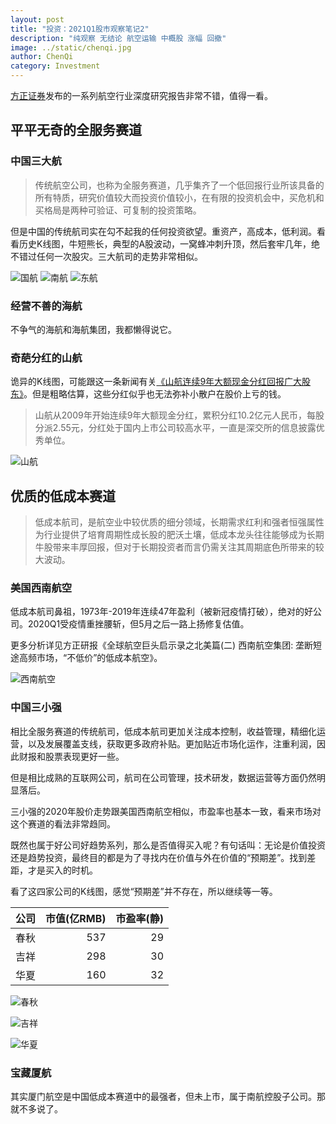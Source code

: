 ```yaml
---
layout: post
title: "投资：2021Q1股市观察笔记2"
description: "纯观察 无结论 航空运输 中概股 涨幅 回撤"
image: ../static/chenqi.jpg
author: ChenQi
category: Investment
---
```


[方正证券](https://www.foundersc.com/)发布的一系列航空行业深度研究报告非常不错，值得一看。

## 平平无奇的全服务赛道

### 中国三大航

> 传统航空公司，也称为全服务赛道，几乎集齐了一个低回报行业所该具备的所有特质，研究价值较大而投资价值较小，在有限的投资机会中，买危机和买格局是两种可验证、可复制的投资策略。

但是中国的传统航司实在勾不起我的任何投资欲望。重资产，高成本，低利润。看看历史K线图，牛短熊长，典型的A股波动，一窝蜂冲刺升顶，然后套牢几年，绝不错过任何一次股灾。三大航司的走势非常相似。

![国航](../static/air2021Q1/601111.png)
![南航](../static/air2021Q1/600029.png)
![东航](../static/air2021Q1/600115.png)

### 经营不善的海航

不争气的海航和海航集团，我都懒得说它。

### 奇葩分红的山航

诡异的K线图，可能跟这一条新闻有关[《山航连续9年大额现金分红回报广大股东》](https://news.futunn.com/post/3252649)。但是粗略估算，这些分红似乎也无法弥补小散户在股价上亏的钱。

> 山航从2009年开始连续9年大额现金分红，累积分红10.2亿元人民币，每股分派2.55元，分红处于国内上市公司较高水平，一直是深交所的信息披露优秀单位。

![山航](../static/air2021Q1/200152.png)

## 优质的低成本赛道

> 低成本航司，是航空业中较优质的细分领域，长期需求红利和强者恒强属性为行业提供了培育周期性成长股的肥沃土壤，低成本龙头往往能够成为长期牛股带来丰厚回报，但对于长期投资者而言仍需关注其周期底色所带来的较大波动。

### 美国西南航空

低成本航司鼻祖，1973年-2019年连续47年盈利（被新冠疫情打破），绝对的好公司。2020Q1受疫情重挫腰斩，但5月之后一路上扬修复估值。

更多分析详见方正研报《全球航空巨头启示录之北美篇(二) 西南航空集团: 垄断短途高频市场，“不低价”的低成本航空》。

![西南航空](../static/air2021Q1/luv.png)

### 中国三小强

相比全服务赛道的传统航司，低成本航司更加关注成本控制，收益管理，精细化运营，以及发展覆盖支线，获取更多政府补贴。更加贴近市场化运作，注重利润，因此财报和股票表现更好一些。

但是相比成熟的互联网公司，航司在公司管理，技术研发，数据运营等方面仍然明显落后。

三小强的2020年股价走势跟美国西南航空相似，市盈率也基本一致，看来市场对这个赛道的看法非常趋同。

既然也属于好公司好趋势系列，那么是否值得买入呢？有句话叫：无论是价值投资还是趋势投资，最终目的都是为了寻找内在价值与外在价值的“预期差”。找到差距，才是买入的时机。

看了这四家公司的K线图，感觉“预期差”并不存在，所以继续等一等。

|公司|市值(亿RMB)|市盈率(静)|
|:--|--:|--:|
|春秋|537|29|
|吉祥|298|30|
|华夏|160|32|

![春秋](../static/air2021Q1/601021.png)

![吉祥](../static/air2021Q1/603885.png)

![华夏](../static/air2021Q1/002928.png)

### 宝藏厦航

其实厦门航空是中国低成本赛道中的最强者，但未上市，属于南航控股子公司。那就不多说了。
